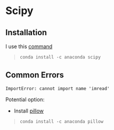 # Scipy

## Installation

I use this [command](https://anaconda.org/anaconda/scipy)
> `conda install -c anaconda scipy`

## Common Errors

 ```
 ImportError: cannot import name 'imread'
 ```
Potential option:
- Install [pillow](https://anaconda.org/anaconda/pil)
> `conda install -c anaconda pillow`